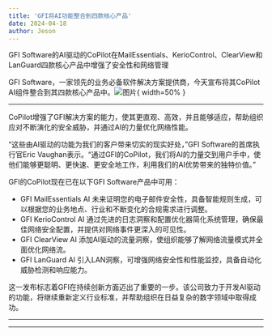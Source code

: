 ```yaml
---
title: 'GFI将AI功能整合到四款核心产品'
date: 2024-04-18
author: Jeson
---
```


GFI Software的AI驱动的CoPilot在MailEssentials、KerioControl、ClearView和LanGuard四款核心产品中增强了安全性和网络管理

GFI Software，一家领先的业务必备软件解决方案提供商，今天宣布将其CoPilot AI组件整合到其四款核心产品中。![图片](https://ai-techpark.com/wp-content/uploads/2020/06/Buyer-Guide-500x281-1.jpg){ width=50% }

---
CoPilot增强了GFI解决方案的能力，使其更直观、高效，并且能够适应，帮助组织应对不断演化的安全威胁，并通过AI的力量优化网络性能。

“这些由AI驱动的功能为我们的客户带来切实的现实好处，”GFI Software的首席执行官Eric Vaughan表示。“通过GFI的CoPilot，我们将AI的力量交到用户手中，使他们能够更聪明、更快速、更安全地工作，利用我们的AI优势带来的独特价值。”

GFI的CoPilot现在已在以下GFI Software产品中可用：
- GFI MailEssentials AI 未来证明您的电子邮件安全性，具备智能规则生成，可以根据您的业务地点、行业和不断变化的合规需求进行调整。
- GFI KerioControl AI 通过先进的日志洞察和配置优化器简化系统管理，确保最佳网络安全配置，并提供对网络事件更深入的可见性。
- GFI ClearView AI 添加AI驱动的流量洞察，使组织能够了解网络流量模式并全面优化网络流。
- GFI LanGuard AI 引入LAN洞察，可增强网络安全性和性能监控，具备自动化威胁检测和响应能力。

这一发布标志着GFI在持续创新方面迈出了重要的一步。该公司致力于开发AI驱动的功能，将继续重新定义行业标准，并帮助组织在日益复杂的数字领域中取得成功。

---
---
